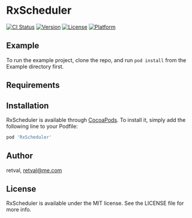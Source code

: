 # RxScheduler

[![CI Status](https://img.shields.io/travis/retval/RxScheduler.svg?style=flat)](https://travis-ci.org/retval/RxScheduler)
[![Version](https://img.shields.io/cocoapods/v/RxScheduler.svg?style=flat)](https://cocoapods.org/pods/RxScheduler)
[![License](https://img.shields.io/cocoapods/l/RxScheduler.svg?style=flat)](https://cocoapods.org/pods/RxScheduler)
[![Platform](https://img.shields.io/cocoapods/p/RxScheduler.svg?style=flat)](https://cocoapods.org/pods/RxScheduler)

## Example

To run the example project, clone the repo, and run `pod install` from the Example directory first.

## Requirements

## Installation

RxScheduler is available through [CocoaPods](https://cocoapods.org). To install
it, simply add the following line to your Podfile:

```ruby
pod 'RxScheduler'
```

## Author

retval, retval@me.com

## License

RxScheduler is available under the MIT license. See the LICENSE file for more info.
